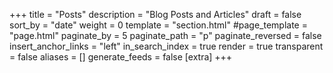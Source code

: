 +++
title = "Posts"
description = "Blog Posts and Articles"
draft = false
sort_by = "date"
weight = 0
template = "section.html"
#page_template = "page.html"
paginate_by = 5
paginate_path = "p"
paginate_reversed = false
insert_anchor_links = "left"
in_search_index = true
render = true
transparent = false
aliases = []
generate_feeds = false
[extra]
+++

